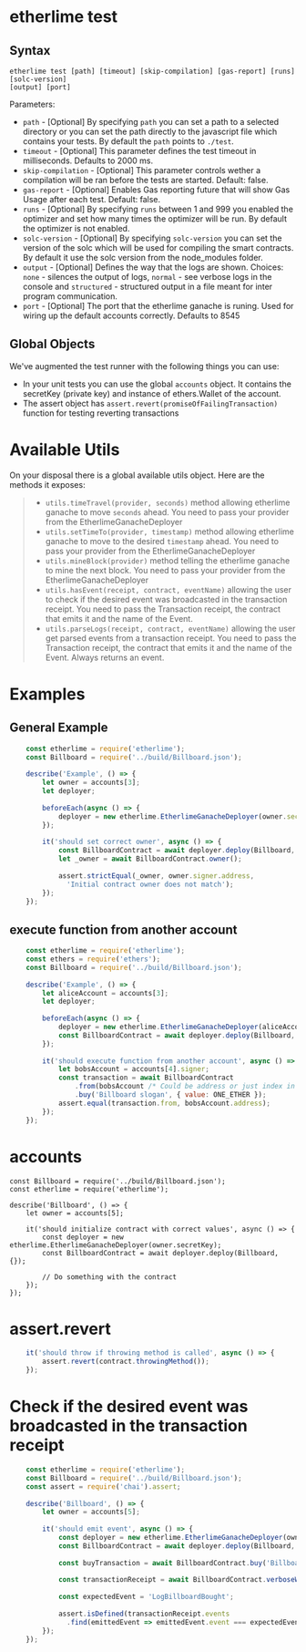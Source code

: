 # etherlime test

## Syntax

    etherlime test [path] [timeout] [skip-compilation] [gas-report] [runs] [solc-version]
    [output] [port]

Parameters:

  - `path` - \[Optional\] By specifying `path` you can set a path to a
    selected directory or you can set the path directly to the
    javascript file which contains your tests. By default the `path`
    points to `./test`.
  - `timeout` - \[Optional\] This parameter defines the test timeout in
    milliseconds. Defaults to 2000 ms.
  - `skip-compilation` - \[Optional\] This parameter controls wether a
    compilation will be ran before the tests are started. Default:
    false.
  - `gas-report` - \[Optional\] Enables Gas reporting future that will
    show Gas Usage after each test. Default: false.
  - `runs` - \[Optional\] By specifying `runs` between 1 and 999 you
    enabled the optimizer and set how many times the optimizer will be
    run. By default the optimizer is not enabled.
  - `solc-version` - \[Optional\] By specifying `solc-version` you can
    set the version of the solc which will be used for compiling the
    smart contracts. By default it use the solc version from the
    node\_modules folder.
  - `output` - \[Optional\] Defines the way that the logs are shown.
    Choices: `none` - silences the output of logs, `normal` - see
    verbose logs in the console and `structured` - structured output in
    a file meant for inter program communication.
  - `port` - \[Optional\] The port that the etherlime ganache is runing.
    Used for wiring up the default accounts correctly. Defaults to 8545

## Global Objects

We've augmented the test runner with the following things you can use:

  - In your unit tests you can use the global `accounts` object. It
    contains the secretKey (private key) and instance of ethers.Wallet
    of the account.
  - The assert object has `assert.revert(promiseOfFailingTransaction)`
    function for testing reverting transactions

# Available Utils

On your disposal there is a global available utils object. Here are the
methods it exposes:

>   - `utils.timeTravel(provider, seconds)` method allowing etherlime
>     ganache to move `seconds` ahead. You need to pass your provider
>     from the EtherlimeGanacheDeployer
>   - `utils.setTimeTo(provider, timestamp)` method allowing etherlime
>     ganache to move to the desired `timestamp` ahead. You need to pass
>     your provider from the EtherlimeGanacheDeployer
>   - `utils.mineBlock(provider)` method telling the etherlime ganache
>     to mine the next block. You need to pass your provider from the
>     EtherlimeGanacheDeployer
>   - `utils.hasEvent(receipt, contract, eventName)` allowing the user
>     to check if the desired event was broadcasted in the transaction
>     receipt. You need to pass the Transaction receipt, the contract
>     that emits it and the name of the Event.
>   - `utils.parseLogs(receipt, contract, eventName)` allowing the user
>     get parsed events from a transaction receipt. You need to pass the
>     Transaction receipt, the contract that emits it and the name of
>     the Event. Always returns an event.

# Examples

## General Example

```javascript
    const etherlime = require('etherlime');
    const Billboard = require('../build/Billboard.json');
    
    describe('Example', () => {
        let owner = accounts[3];
        let deployer;
    
        beforeEach(async () => {
            deployer = new etherlime.EtherlimeGanacheDeployer(owner.secretKey);
        });
    
        it('should set correct owner', async () => {
            const BillboardContract = await deployer.deploy(Billboard, {});
            let _owner = await BillboardContract.owner();
    
            assert.strictEqual(_owner, owner.signer.address,
              'Initial contract owner does not match');
        });
    });
```

## execute function from another account

```javascript
    const etherlime = require('etherlime');
    const ethers = require('ethers');
    const Billboard = require('../build/Billboard.json');
    
    describe('Example', () => {
        let aliceAccount = accounts[3];
        let deployer;
    
        beforeEach(async () => {
            deployer = new etherlime.EtherlimeGanacheDeployer(aliceAccount.secretKey);
            const BillboardContract = await deployer.deploy(Billboard, {});
        });
    
        it('should execute function from another account', async () => {
            let bobsAccount = accounts[4].signer;
            const transaction = await BillboardContract
                .from(bobsAccount /* Could be address or just index in accounts like 3 */)
                .buy('Billboard slogan', { value: ONE_ETHER });
            assert.equal(transaction.from, bobsAccount.address);
        });
    });
```

# accounts

    const Billboard = require('../build/Billboard.json');
    const etherlime = require('etherlime');
    
    describe('Billboard', () => {
        let owner = accounts[5];
    
        it('should initialize contract with correct values', async () => {
            const deployer = new etherlime.EtherlimeGanacheDeployer(owner.secretKey);
            const BillboardContract = await deployer.deploy(Billboard, {});
    
            // Do something with the contract
        });
    });

# assert.revert

```javascript
    it('should throw if throwing method is called', async () => {
        assert.revert(contract.throwingMethod());
    });
```

# Check if the desired event was broadcasted in the transaction receipt

```javascript
    const etherlime = require('etherlime');
    const Billboard = require('../build/Billboard.json');
    const assert = require('chai').assert;
    
    describe('Billboard', () => {
        let owner = accounts[5];
    
        it('should emit event', async () => {
            const deployer = new etherlime.EtherlimeGanacheDeployer(owner.secretKey);
            const BillboardContract = await deployer.deploy(Billboard, {});
    
            const buyTransaction = await BillboardContract.buy('Billboard slogan', { value: 10000 });
    
            const transactionReceipt = await BillboardContract.verboseWaitForTransaction(buyTransaction);
    
            const expectedEvent = 'LogBillboardBought';
    
            assert.isDefined(transactionReceipt.events
              .find(emittedEvent => emittedEvent.event === expectedEvent, 'There is no such event'));
        });
    });
```